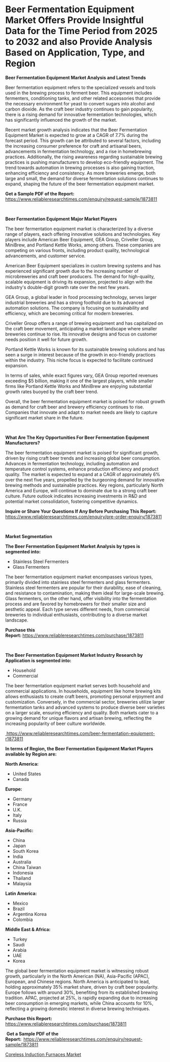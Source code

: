 <p><h1>Beer Fermentation Equipment Market Offers Provide Insightful Data for the Time Period from 2025 to 2032 and also Provide Analysis Based on Application, Type, and Region</h1></p><p><strong>Beer Fermentation Equipment Market Analysis and Latest Trends</strong></p>
<p><p>Beer fermentation equipment refers to the specialized vessels and tools used in the brewing process to ferment beer. This equipment includes fermenters, conditioning tanks, and other related accessories that provide the necessary environment for yeast to convert sugars into alcohol and carbon dioxide. As the craft beer industry continues to gain popularity, there is a rising demand for innovative fermentation technologies, which has significantly influenced the growth of the market.</p><p>Recent market growth analysis indicates that the Beer Fermentation Equipment Market is expected to grow at a CAGR of 7.7% during the forecast period. This growth can be attributed to several factors, including the increasing consumer preference for craft and artisanal beers, advancements in fermentation technology, and a rise in homebrewing practices. Additionally, the rising awareness regarding sustainable brewing practices is pushing manufacturers to develop eco-friendly equipment. The trend towards automation in brewing processes is also gaining traction, enhancing efficiency and consistency. As more breweries emerge, both large and small, the demand for diverse fermentation solutions continues to expand, shaping the future of the beer fermentation equipment market.</p></p>
<p><strong>Get a Sample PDF of the Report:&nbsp;</strong> <a href="https://www.reliableresearchtimes.com/enquiry/request-sample/1873811?utm_campaign=2999&utm_medium=2&utm_source=Github&utm_content=ia&utm_term=08042025&utm_id=beer-fermentation-equipment">https://www.reliableresearchtimes.com/enquiry/request-sample/1873811</a></p>
<p>&nbsp;</p>
<p><strong>Beer Fermentation Equipment Major Market Players</strong></p>
<p><p>The beer fermentation equipment market is characterized by a diverse range of players, each offering innovative solutions and technologies. Key players include American Beer Equipment, GEA Group, Criveller Group, MiniBrew, and Portland Kettle Works, among others. These companies are competing on various fronts, including product quality, technological advancements, and customer service.</p><p>American Beer Equipment specializes in custom brewing systems and has experienced significant growth due to the increasing number of microbreweries and craft beer producers. The demand for high-quality, scalable equipment is driving its expansion, projected to align with the industry's double-digit growth rate over the next few years.</p><p>GEA Group, a global leader in food processing technology, serves larger industrial breweries and has a strong foothold due to its advanced automation solutions. The company is focusing on sustainability and efficiency, which are becoming critical for modern breweries.</p><p>Criveller Group offers a range of brewing equipment and has capitalized on the craft beer movement, anticipating a market landscape where smaller breweries continue to rise. Its innovative designs and focus on customer needs position it well for future growth.</p><p>Portland Kettle Works is known for its sustainable brewing solutions and has seen a surge in interest because of the growth in eco-friendly practices within the industry. This niche focus is expected to facilitate continued expansion.</p><p>In terms of sales, while exact figures vary, GEA Group reported revenues exceeding $5 billion, making it one of the largest players, while smaller firms like Portland Kettle Works and MiniBrew are enjoying substantial growth rates buoyed by the craft beer trend.</p><p>Overall, the beer fermentation equipment market is poised for robust growth as demand for craft beer and brewery efficiency continues to rise. Companies that innovate and adapt to market needs are likely to capture significant market share in the future.</p></p>
<p>&nbsp;</p>
<p><strong>What Are The Key Opportunities For Beer Fermentation Equipment Manufacturers?</strong></p>
<p><p>The beer fermentation equipment market is poised for significant growth, driven by rising craft beer trends and increasing global beer consumption. Advances in fermentation technology, including automation and temperature control systems, enhance production efficiency and product quality. The market is expected to expand at a CAGR of approximately 6% over the next five years, propelled by the burgeoning demand for innovative brewing methods and sustainable practices. Key regions, particularly North America and Europe, will continue to dominate due to a strong craft beer culture. Future outlook indicates increasing investments in R&D and potential market consolidation, fostering competitive dynamics.</p></p>
<p><strong>Inquire or Share Your Questions If Any Before Purchasing This Report:</strong> <a href="https://www.reliableresearchtimes.com/enquiry/pre-order-enquiry/1873811?utm_campaign=2999&utm_medium=2&utm_source=Github&utm_content=ia&utm_term=08042025&utm_id=beer-fermentation-equipment">https://www.reliableresearchtimes.com/enquiry/pre-order-enquiry/1873811</a></p>
<p>&nbsp;</p>
<p><strong>Market Segmentation</strong></p>
<p><strong>The Beer Fermentation Equipment Market Analysis by types is segmented into:</strong></p>
<p><ul><li>Stainless Steel Fermenters</li><li>Glass Fermenters</li></ul></p>
<p><p>The beer fermentation equipment market encompasses various types, primarily divided into stainless steel fermenters and glass fermenters. Stainless steel fermenters are popular for their durability, ease of cleaning, and resistance to contamination, making them ideal for large-scale brewing. Glass fermenters, on the other hand, offer visibility into the fermentation process and are favored by homebrewers for their smaller size and aesthetic appeal. Each type serves different needs, from commercial breweries to individual enthusiasts, contributing to a diverse market landscape.</p></p>
<p><strong>Purchase this Report:&nbsp;</strong><a href="https://www.reliableresearchtimes.com/purchase/1873811?utm_campaign=2999&utm_medium=2&utm_source=Github&utm_content=ia&utm_term=08042025&utm_id=beer-fermentation-equipment">https://www.reliableresearchtimes.com/purchase/1873811</a></p>
<p>&nbsp;</p>
<p><strong>The Beer Fermentation Equipment Market Industry Research by Application is segmented into:</strong></p>
<p><ul><li>Household</li><li>Commercial</li></ul></p>
<p><p>The beer fermentation equipment market serves both household and commercial applications. In households, equipment like home brewing kits allows enthusiasts to create craft beers, promoting personal enjoyment and customization. Conversely, in the commercial sector, breweries utilize larger fermentation tanks and advanced systems to produce diverse beer varieties on a larger scale, ensuring efficiency and quality. Both markets cater to a growing demand for unique flavors and artisan brewing, reflecting the increasing popularity of beer culture worldwide.</p></p>
<p><a href="https://www.reliableresearchtimes.com/beer-fermentation-equipment-r1873811?utm_campaign=2999&utm_medium=2&utm_source=Github&utm_content=ia&utm_term=08042025&utm_id=beer-fermentation-equipment">&nbsp;https://www.reliableresearchtimes.com/beer-fermentation-equipment-r1873811</a></p>
<p><strong>In terms of Region, the Beer Fermentation Equipment Market Players available by Region are:</strong></p>
<p>
    <p> <strong> North America: </strong>
        <ul>
            <li>United States</li>
            <li>Canada</li>
        </ul>
        </p> 
    <p> <strong> Europe: </strong>
        <ul>
            <li>Germany</li>
            <li>France</li>
            <li>U.K.</li>
            <li>Italy</li>
            <li>Russia</li>
        </ul>
        </p> 
    <p> <strong> Asia-Pacific: </strong>
        <ul>
            <li>China</li>
            <li>Japan</li>
            <li>South Korea</li>
            <li>India</li>
            <li>Australia</li>
            <li>China Taiwan</li>
            <li>Indonesia</li>
            <li>Thailand</li>
            <li>Malaysia</li>
        </ul>
        </p> 
    <p> <strong> Latin America: </strong>
        <ul>
            <li>Mexico</li>
            <li>Brazil</li>
            <li>Argentina Korea</li>
            <li>Colombia</li>
        </ul>
        </p> 
    <p> <strong> Middle East & Africa: </strong>
        <ul>
            <li>Turkey</li>
            <li>Saudi</li>
            <li>Arabia</li>
            <li>UAE</li>
            <li>Korea</li>
        </ul>
    </p>
    </p>
<p><p>The global beer fermentation equipment market is witnessing robust growth, particularly in the North American (NA), Asia-Pacific (APAC), European, and Chinese regions. North America is anticipated to lead, holding approximately 35% market share, driven by craft beer popularity. Europe follows with around 30%, benefiting from its established brewing tradition. APAC, projected at 25%, is rapidly expanding due to increasing beer consumption in emerging markets, while China accounts for 10%, reflecting a growing domestic interest in diverse brewing techniques.</p></p>
<p><strong>Purchase this Report: </strong><a href="https://www.reliableresearchtimes.com/purchase/1873811?utm_campaign=2999&utm_medium=2&utm_source=Github&utm_content=ia&utm_term=08042025&utm_id=beer-fermentation-equipment">https://www.reliableresearchtimes.com/purchase/1873811</a></p>
<p>&nbsp;<strong>Get a Sample PDF of the Report:&nbsp;&nbsp;</strong><a href="https://www.reliableresearchtimes.com/enquiry/request-sample/1873811?utm_campaign=2999&utm_medium=2&utm_source=Github&utm_content=ia&utm_term=08042025&utm_id=beer-fermentation-equipment">https://www.reliableresearchtimes.com/enquiry/request-sample/1873811</a></p>
<p><strong></strong></p>
<p><p><a href="https://github.com/paljuhubeyde/Market-Research-Report-List-1/blob/main/coreless-induction-furnaces-market.md?utm_campaign=2999&utm_medium=2&utm_source=Github&utm_content=ia&utm_term=08042025&utm_id=beer-fermentation-equipment">Coreless Induction Furnaces Market</a></p></p>